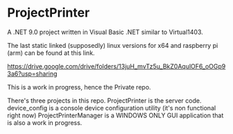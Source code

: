 # ProjectPrinter

A .NET 9.0 project written in Visual Basic .NET similar to Virtual1403.

The last static linked (supposedly) linux versions for x64 and raspberry pi (arm)
can be found at this link.

https://drive.google.com/drive/folders/13juH_mvTz5u_BkZ0AqulOF6_oOGp93a6?usp=sharing

This is a work in progress, hence the Private repo.

There's three projects in this repo.  ProjectPrinter is the server code.  
device_config is a console device configuration utility (it's non functional right now)
ProjectPrinterManager is a WINDOWS ONLY GUI application that is also a work in progress.

